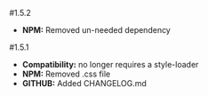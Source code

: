 #1.5.2

* **NPM:** Removed un-needed dependency

#1.5.1

* **Compatibility:** no longer requires a style-loader
* **NPM:** Removed .css file
* **GITHUB:** Added CHANGELOG.md
